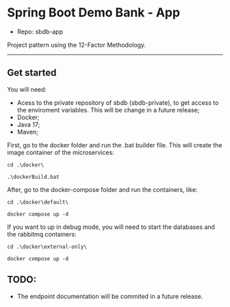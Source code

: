# Spring Boot Demo Bank - App 
- Repo: sbdb-app
  
Project pattern using the 12-Factor Methodology.

---

## Get started

You will need:
- Acess to the private repository of sbdb (sbdb-private), to get access to the enviroment variables. This will be change in a future release;
- Docker;
- Java 17;
- Maven;

First, go to the docker folder and run the .bat builder file. This will create the image container of the microservices:
```
cd .\docker\

.\dockerBuild.bat
```

After, go to the docker-compose folder and run the containers, like:
```
cd .\docker\default\

docker compose up -d
```

If you want to up in debug mode, you will need to start the databases and the rabbitmq containers:
```
cd .\docker\external-only\

docker compose up -d
```

## TODO:

- The endpoint documentation will be commited in a future release.
